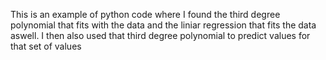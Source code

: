 This is an example of python code where I found the third degree polynomial that fits with the data and 
the liniar regression that fits the data aswell. I then also used that third degree polynomial to 
predict values for that set of values
